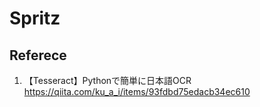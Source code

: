 # Spritz

## Referece
1. 【Tesseract】Pythonで簡単に日本語OCR
  https://qiita.com/ku_a_i/items/93fdbd75edacb34ec610
